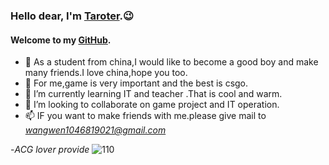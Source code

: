 ### Hello dear, I'm [Taroter](https://taroter.top/).😉
#### **Welcome to my [GitHub](https://github.com/han1046819021).**

- 👋 As a student from china,I would like to become a good boy and make many friends.I love china,hope you too.
- 👀 For me,game is very important and the best is csgo.
- 🌱 I’m currently learning IT and teacher .That is cool and warm.
- 💞️ I’m looking to collaborate on game project and IT operation.
- 📫 IF you want to make friends with me.please give mail to *wangwen1046819021@gmail.com*

-*ACG lover provide*
![110](https://github.com/han1046819021/han1046819021/blob/han1046819021-patch-1/110.png)
<!---
han1046819021/han1046819021 is a ✨ special ✨ repository because its `README.md` (this file) appears on your GitHub profile.
You can click the Preview link to take a look at your changes.
--->

